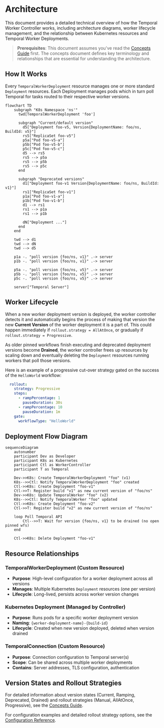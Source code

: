 # Architecture

This document provides a detailed technical overview of how the Temporal Worker Controller works, including architecture diagrams, worker lifecycle management, and the relationship between Kubernetes resources and Temporal Worker Deployments.

> **Prerequisites**: This document assumes you've read the [Concepts Guide](concepts.md) first. The concepts document defines key terminology and relationships that are essential for understanding the architecture.

## How It Works

Every `TemporalWorkerDeployment` resource manages one or more standard `Deployment` resources. Each Deployment manages pods which in turn poll Temporal for tasks routed to their respective worker versions.

```mermaid
flowchart TD
    subgraph "K8s Namespace 'ns'"
      twd[TemporalWorkerDeployment 'foo']
      
      subgraph "Current/default version"
        d5["Deployment foo-v5, Version{DeploymentName: foo/ns, BuildId: v5}"]
        rs5["ReplicaSet foo-v5"]
        p5a["Pod foo-v5-a"]
        p5b["Pod foo-v5-b"]
        p5c["Pod foo-v5-c"]
        d5 --> rs5
        rs5 --> p5a
        rs5 --> p5b
        rs5 --> p5c
      end

      subgraph "Deprecated versions"
        d1["Deployment foo-v1 Version{DeploymentName: foo/ns, BuildId: v1}"]
        rs1["ReplicaSet foo-v1"]
        p1a["Pod foo-v1-a"]
        p1b["Pod foo-v1-b"]
        d1 --> rs1
        rs1 --> p1a
        rs1 --> p1b

        dN["Deployment ..."]
      end
    end  

    twd --> d1
    twd --> dN
    twd --> d5

    p1a -. "poll version {foo/ns, v1}" .-> server
    p1b -. "poll version {foo/ns, v1}" .-> server

    p5a -. "poll version {foo/ns, v5}" .-> server
    p5b -. "poll version {foo/ns, v5}" .-> server
    p5c -. "poll version {foo/ns, v5}" .-> server

    server["Temporal Server"]
```

## Worker Lifecycle

When a new worker deployment version is deployed, the worker controller detects it and automatically begins the process of making that version the new **Current Version** of the worker deployment it is a part of. This could happen immediately if `rollout.strategy = AllAtOnce`, or gradually if `rollout.strategy = Progressive`.

As older pinned workflows finish executing and deprecated deployment versions become **Drained**, the worker controller frees up resources by scaling down and eventually deleting the `Deployment` resources running workers that poll those versions.

Here is an example of a progressive cut-over strategy gated on the success of the `HelloWorld` workflow:
```yaml
  rollout:
    strategy: Progressive
    steps:
      - rampPercentage: 1
        pauseDuration: 30s
      - rampPercentage: 10
        pauseDuration: 1m
    gate:
      workflowType: "HelloWorld"
```

## Deployment Flow Diagram

```mermaid
sequenceDiagram
    autonumber
    participant Dev as Developer
    participant K8s as Kubernetes
    participant Ctl as WorkerController
    participant T as Temporal

    Dev->>K8s: Create TemporalWorkerDeployment "foo" (v1)
    K8s-->>Ctl: Notify TemporalWorkerDeployment "foo" created
    Ctl->>K8s: Create Deployment "foo-v1"
    Ctl->>T: Register build "v1" as new current version of "foo/ns"
    Dev->>K8s: Update TemporalWorker "foo" (v2)
    K8s-->>Ctl: Notify TemporalWorker "foo" updated
    Ctl->>K8s: Create Deployment "foo-v2"
    Ctl->>T: Register build "v2" as new current version of "foo/ns"
    
    loop Poll Temporal API
        Ctl-->>T: Wait for version {foo/ns, v1} to be drained (no open pinned wfs)
    end
    
    Ctl->>K8s: Delete Deployment "foo-v1"
```

## Resource Relationships

### TemporalWorkerDeployment (Custom Resource)
- **Purpose**: High-level configuration for a worker deployment across all versions
- **Manages**: Multiple Kubernetes `Deployment` resources (one per version)
- **Lifecycle**: Long-lived, persists across worker version changes

### Kubernetes Deployment (Managed by Controller)
- **Purpose**: Runs pods for a specific worker deployment version
- **Naming**: `{worker-deployment-name}-{build-id}`
- **Lifecycle**: Created when new version deployed, deleted when version drained

### TemporalConnection (Custom Resource)
- **Purpose**: Connection configuration to Temporal server(s)
- **Scope**: Can be shared across multiple worker deployments
- **Contains**: Server addresses, TLS configuration, authentication

## Version States and Rollout Strategies

For detailed information about version states (Current, Ramping, Deprecated, Drained) and rollout strategies (Manual, AllAtOnce, Progressive), see the [Concepts Guide](concepts.md).

For configuration examples and detailed rollout strategy options, see the [Configuration Reference](configuration.md).
